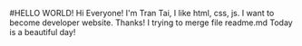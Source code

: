#HELLO WORLD!
Hi Everyone!
I'm Tran Tai, I like html, css, js. I want to become developer website. Thanks!
</n>
I trying to merge file readme.md 
Today is a beautiful day!
